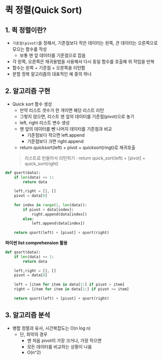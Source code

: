 # 퀵 정렬(Quick Sort)


## 1. 퀵 정렬이란?

- `기준점(pivot)`을 정해서, 기준점보다 작은 데이터는 왼쪽, 큰 데이터는 오른쪽으로 모으는 함수를 작성
    + 보통 맨 앞 데이터를 기준점으로 잡음
- 각 왼쪽, 오른쪽은 재귀용법을 사용해서 다시 동일 함수를 호출해 위 작업을 반복
- 함수는 왼쪽 + 기준점 + 오른쪽을 리턴함
- 분할 정복 알고리즘의 대표적인 예 중의 하나

## 2. 알고리즘 구현
- Quick sort 함수 생성
    + 만약 리스트 갯수가 한 개이면 해당 리스트 리턴
    + 그렇지 않으면, 리스트 맨 앞의 데이터를 기준점(pivot)으로 놓기
    + left, right 리스트 변수 생성
    + 맨 앞의 데이터를 뺀 나머지 데이터를 기준점과 비교 
        * 기준점보다 작으면 left.append
        * 기준점보다 크면 right.append
    + return quicksort(left) + pivot + quicksort(ringt)로 재귀호출
    > 리스트로 만들어서 리턴하기 : return quick_sort(left) + [pivot] + quick_sort(right)

```python
def qsort(data):
    if len(data) <= 1:
        return data
    
    left,right = [], []
    pivot = data[0] 
    
    for index in range(1, len(data)):
        if pivot > data[index]:
            right.append(data[index])
        else:
            left.append(data[index])
    
    return qsort(left) + [pivot] + qsort(right)
```

**파이썬 list comprehension 활용**

```python
def qsort(data):
    if len(data) <= 1:
        return data
    
    left,right = [], []
    pivot = data[0] 
    
    left = [item for item in data[1:] if pivot > item]
    right = [item for item in data[1:] if pivot <= item]
    
    return qsort(left) + [pivot] + qsort(right)
```

## 3. 알고리즘 분석
- 병합 정렬과 유사, 시간복잡도는 O(n log n)
    + 단, 최악의 경우
        * 맨 처음 pivot이 가장 크거나, 가장 작으면
        * 모든 데이터를 비교하는 상황이 나옴
        * O(n^2)
        